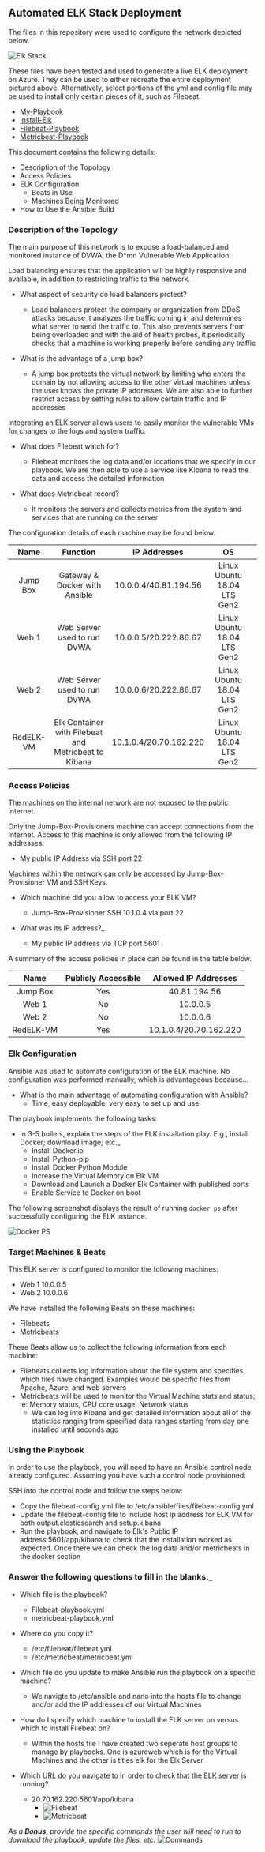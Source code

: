 ## Automated ELK Stack Deployment

The files in this repository were used to configure the network depicted below.

![Elk Stack](https://github.com/crashandmayhem/ELK-Stack-Project/blob/main/Diagrams/ELK_Diagram.png)

These files have been tested and used to generate a live ELK deployment on Azure. They can be used to either recreate the entire deployment pictured above. Alternatively, select portions of the yml and config file may be used to install only certain pieces of it, such as Filebeat.

  - [My-Playbook](https://github.com/crashandmayhem/ELK-Stack-Project/blob/main/Ansible/my-playbook.yml)
  - [Install-Elk](https://github.com/crashandmayhem/ELK-Stack-Project/blob/main/Ansible/install-elk.yml)
  - [Filebeat-Playbook](https://github.com/crashandmayhem/ELK-Stack-Project/blob/main/Ansible/filebeat-playbook.yml)
  -  [Metricbeat-Playbook](https://github.com/crashandmayhem/ELK-Stack-Project/blob/main/Ansible/metricbeat-playbook.yml)

This document contains the following details:
- Description of the Topology
- Access Policies
- ELK Configuration
  - Beats in Use
  - Machines Being Monitored
- How to Use the Ansible Build


### Description of the Topology

The main purpose of this network is to expose a load-balanced and monitored instance of DVWA, the D*mn Vulnerable Web Application.

Load balancing ensures that the application will be highly responsive and available, in addition to restricting traffic to the network.

- What aspect of security do load balancers protect? 
  - Load balancers protect the company or organization from DDoS attacks because it analyzes the traffic coming in and determines what server to send the traffic to. This also prevents servers from being overloaded and with the aid of health probes, it periodically checks that a machine is working properly before sending any traffic
 
- What is the advantage of a jump box?
  - A jump box protects the virtual network by limiting who enters the domain by not allowing access to the other virtual machines unless the user knows the private IP addresses. We are also able to further restrict access by setting rules to allow certain traffic and IP addresses

Integrating an ELK server allows users to easily monitor the vulnerable VMs for changes to the logs and system traffic.

- What does Filebeat watch for?
  - Filebeat monitors the log data and/or locations that we specify in our playbook. We are then able to use a service like Kibana to read the data and access the detailed information

- What does Metricbeat record?
  - It monitors the servers and collects metrics from the system and services that are running on the server

The configuration details of each machine may be found below.


|    Name   |                       Function                       |      IP Addresses      |              OS             |   |
|:---------:|:----------------------------------------------------:|:----------------------:|:---------------------------:|---|
| Jump Box  | Gateway & Docker with Ansible                        | 10.0.0.4/40.81.194.56  | Linux Ubuntu 18.04 LTS Gen2 |   |
| Web 1     | Web Server used to run DVWA                          | 10.0.0.5/20.222.86.67  | Linux Ubuntu 18.04 LTS Gen2 |   |
| Web 2     | Web Server used to run DVWA                          | 10.0.0.6/20.222.86.67  | Linux Ubuntu 18.04 LTS Gen2 |   |
| RedELK-VM | Elk Container with Filebeat and Metricbeat to Kibana | 10.1.0.4/20.70.162.220 | Linux Ubuntu 18.04 LTS Gen2 |   |
### Access Policies

The machines on the internal network are not exposed to the public Internet. 

Only the Jump-Box-Provisioners machine can accept connections from the Internet. Access to this machine is only allowed from the following IP addresses:
- My public IP Address via SSH port 22

Machines within the network can only be accessed by Jump-Box-Provisioner VM and SSH Keys.

- Which machine did you allow to access your ELK VM?
  - Jump-Box-Provisioner SSH 10.1.0.4 via port 22

- What was its IP address?_
  - My public IP address via TCP port 5601


A summary of the access policies in place can be found in the table below.

|    Name   | Publicly Accessible |  Allowed IP Addresses  |
|:---------:|:-------------------:|:----------------------:|
| Jump Box  |         Yes         |      40.81.194.56      |
| Web 1     |          No         |        10.0.0.5        |
| Web 2     |          No         |        10.0.0.6        |
| RedELK-VM |         Yes         | 10.1.0.4/20.70.162.220 |

### Elk Configuration

Ansible was used to automate configuration of the ELK machine. No configuration was performed manually, which is advantageous because...
- What is the main advantage of automating configuration with Ansible?
  - Time, easy deployable, very easy to set up and use

The playbook implements the following tasks:
- In 3-5 bullets, explain the steps of the ELK installation play. E.g., install Docker; download image; etc._
  - Install Docker.io
  - Install Python-pip
  - Install Docker Python Module
  - Increase the Virtual Memory on Elk VM
  - Download and Launch a Docker Elk Container with published ports
  - Enable Service to Docker on boot

The following screenshot displays the result of running `docker ps` after successfully configuring the ELK instance.

![Docker PS](https://github.com/crashandmayhem/ELK-Stack-Project/blob/main/Images/docker_ps.png)

### Target Machines & Beats
This ELK server is configured to monitor the following machines:
- Web 1 10.0.0.5
- Web 2 10.0.0.6

We have installed the following Beats on these machines:
- Filebeats
- Metricbeats

These Beats allow us to collect the following information from each machine:
- Filebeats collects log information about the file system and specifies which files have changed. Examples would be specific files from Apache, Azure, and web servers
- Metricbeats will be used to monitor the Virtual Machine stats and status; ie: Memory status, CPU core usage, Network status
  - We can log into Kibana and get detailed information about all of the statistics ranging from specified data ranges starting from day one installed until seconds       ago

### Using the Playbook
In order to use the playbook, you will need to have an Ansible control node already configured. Assuming you have such a control node provisioned: 

SSH into the control node and follow the steps below:
- Copy the filebeat-config.yml file to /etc/ansible/files/filebeat-config.yml
- Update the filebeat-config file to include host ip address for ELK VM for both output.elesticsearch and setup.kibana
- Run the playbook, and navigate to Elk's Public IP address:5601/app/kibana to check that the installation worked as expected. Once there we can check the log data       and/or metricbeats in the docker section


### Answer the following questions to fill in the blanks:_
- Which file is the playbook?
  - Filebeat-playbook.yml
  - metricbeat-playbook.yml

- Where do you copy it?
  - /etc/filebeat/filebeat.yml
  - /etc/metricbeat/metricbeat.yml

- Which file do you update to make Ansible run the playbook on a specific machine?
  - We navigte to /etc/ansible and nano into the hosts file to change and/or add the IP addresses of our Virtual Machines
 
- How do I specify which machine to install the ELK server on versus which to install Filebeat on?
  - Within the hosts file I have created two seperate host groups to manage by playbooks. One is azureweb which is for the Virtual Machines and the other is titles elk     for the Elk Server

- Which URL do you navigate to in order to check that the ELK server is running?
  - 20.70.162.220:5601/app/kibana
    - ![Filebeat](https://github.com/crashandmayhem/ELK-Stack-Project/blob/main/Images/Filebeat_ss.png)
    - ![Metricbeat](https://github.com/crashandmayhem/ELK-Stack-Project/blob/main/Images/Screenshot%202022-05-17%20122042.png)

_As a **Bonus**, provide the specific commands the user will need to run to download the playbook, update the files, etc._
![Commands](https://github.com/crashandmayhem/ELK-Stack-Project/blob/main/Images/Commands.png)
